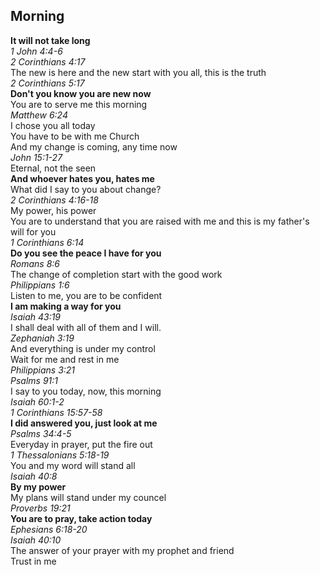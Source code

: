 ## Morning

**It will not take long**  
_1 John 4:4-6_  
_2 Corinthians 4:17_  
The new is here and the new start with you all, this is the truth  
_2 Corinthians 5:17_  
**Don't you know you are new now**  
You are to serve me this morning  
_Matthew 6:24_  
I chose you all today  
You have to be with me Church  
And my change is coming, any time now  
_John 15:1-27_  
Eternal, not the seen  
**And whoever hates you, hates me**  
What did I say to you about change?  
_2 Corinthians 4:16-18_  
My power, his power  
You are to understand that you are raised with me and this is my father's will for you  
_1 Corinthians 6:14_  
**Do you see the peace I have for you**  
_Romans 8:6_  
The change of completion start with the good work  
_Philippians 1:6_  
Listen to me, you are to be confident  
**I am making a way for you**  
_Isaiah 43:19_  
I shall deal with all of them and I will.  
_Zephaniah 3:19_  
And everything is under my control  
Wait for me and rest in me  
_Philippians 3:21_  
_Psalms 91:1_  
I say to you today, now, this morning  
_Isaiah 60:1-2_  
_1 Corinthians 15:57-58_  
**I did answered you, just look at me**  
_Psalms 34:4-5_  
Everyday in prayer, put the fire out  
_1 Thessalonians 5:18-19_  
You and my word will stand all  
_Isaiah 40:8_  
**By my power**  
My plans will stand under my councel  
_Proverbs 19:21_  
**You are to pray, take action today**  
_Ephesians 6:18-20_  
_Isaiah 40:10_  
The answer of your prayer with my prophet and friend  
Trust in me  

